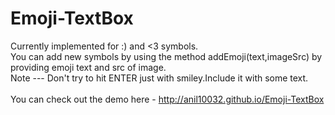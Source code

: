 # Emoji-TextBox
Currently implemented for :) and <3 symbols.<br>
You can add new symbols by using the method addEmoji(text,imageSrc) by providing emoji text and src of image.<br>
Note --- Don't try to hit ENTER just with smiley.Include it with some text.
<br><br>
You can check out the demo here - http://anil10032.github.io/Emoji-TextBox
